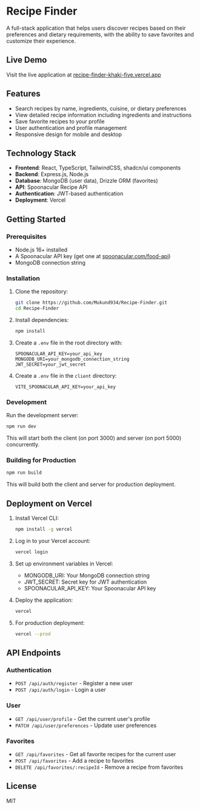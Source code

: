 # Recipe Finder

A full-stack application that helps users discover recipes based on their preferences and dietary requirements, with the ability to save favorites and customize their experience.

## Live Demo

Visit the live application at [recipe-finder-khaki-five.vercel.app](https://recipe-finder-khaki-five.vercel.app)

## Features

- Search recipes by name, ingredients, cuisine, or dietary preferences
- View detailed recipe information including ingredients and instructions
- Save favorite recipes to your profile
- User authentication and profile management
- Responsive design for mobile and desktop

## Technology Stack

- **Frontend**: React, TypeScript, TailwindCSS, shadcn/ui components
- **Backend**: Express.js, Node.js
- **Database**: MongoDB (user data), Drizzle ORM (favorites)
- **API**: Spoonacular Recipe API
- **Authentication**: JWT-based authentication
- **Deployment**: Vercel

## Getting Started

### Prerequisites

- Node.js 16+ installed
- A Spoonacular API key (get one at [spoonacular.com/food-api](https://spoonacular.com/food-api))
- MongoDB connection string

### Installation

1. Clone the repository:
   ```bash
   git clone https://github.com/Mukund934/Recipe-Finder.git
   cd Recipe-Finder
   ```

2. Install dependencies:
   ```bash
   npm install
   ```

3. Create a `.env` file in the root directory with:
   ```
   SPOONACULAR_API_KEY=your_api_key
   MONGODB_URI=your_mongodb_connection_string
   JWT_SECRET=your_jwt_secret
   ```

4. Create a `.env` file in the `client` directory:
   ```
   VITE_SPOONACULAR_API_KEY=your_api_key
   ```

### Development

Run the development server:

```bash
npm run dev
```

This will start both the client (on port 3000) and server (on port 5000) concurrently.

### Building for Production

```bash
npm run build
```

This will build both the client and server for production deployment.

## Deployment on Vercel

1. Install Vercel CLI:
   ```bash
   npm install -g vercel
   ```

2. Log in to your Vercel account:
   ```bash
   vercel login
   ```

3. Set up environment variables in Vercel:
   - MONGODB_URI: Your MongoDB connection string
   - JWT_SECRET: Secret key for JWT authentication
   - SPOONACULAR_API_KEY: Your Spoonacular API key

4. Deploy the application:
   ```bash
   vercel
   ```

5. For production deployment:
   ```bash
   vercel --prod
   ```

## API Endpoints

### Authentication
- `POST /api/auth/register` - Register a new user
- `POST /api/auth/login` - Login a user

### User
- `GET /api/user/profile` - Get the current user's profile
- `PATCH /api/user/preferences` - Update user preferences

### Favorites
- `GET /api/favorites` - Get all favorite recipes for the current user
- `POST /api/favorites` - Add a recipe to favorites
- `DELETE /api/favorites/:recipeId` - Remove a recipe from favorites

## License

MIT
